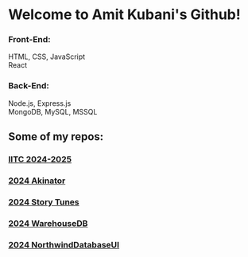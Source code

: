 # Welcome to Amit Kubani's Github!


### Front-End:
HTML, CSS, JavaScript<br>
React


### Back-End:
Node.js, Express.js<br>
MongoDB, MySQL, MSSQL


## Some of my repos:
### [IITC 2024-2025](https://github.com/AgitAgit/IITC/blob/main/README.md#iitc)
### [2024 Akinator](https://github.com/AgitAgit/Akinator)
### [2024 Story Tunes](https://github.com/AgitAgit/MediaDB/blob/main/README.md#story-tunes)
### [2024 WarehouseDB](https://github.com/AgitAgit/WarehouseDataBaseUI)
### [2024 NorthwindDatabaseUI](https://github.com/AgitAgit/NorthwindDataBaseUI/tree/main)
<!--
Skills
TypeScript
Testing frameworks (Jest, Mocha, Cypress)
State management (Redux, Context API)
CSS preprocessors (Sass, Less)
Build tools (Webpack, Parcel)
Back-End:
Node.js
Express.js
MongoDB, PostgreSQL, MySQL
GraphQL
RESTful API design
DevOps:
Git
Version control
Deployment tools (Heroku, Netlify)
CI/CD pipelines
Projects
Project 1
Description:
Technologies used:
Link:
Project 2
Description:
Technologies used:
Link:
Project 3
Description:
Technologies used:
Link:
Contact
Email: [email address removed]
LinkedIn: your_linkedin_profile
GitHub: your_github_username
-->
<!--
**AgitAgit/AgitAgit** is a ✨ _special_ ✨ repository because its `README.md` (this file) appears on your GitHub profile.

Here are some ideas to get you started:

- 🔭 I’m currently working on ...
- 🌱 I’m currently learning ...
- 👯 I’m looking to collaborate on ...
- 🤔 I’m looking for help with ...
- 💬 Ask me about ...
- 📫 How to reach me: ...
- 😄 Pronouns: ...
- ⚡ Fun fact: ...
-->
